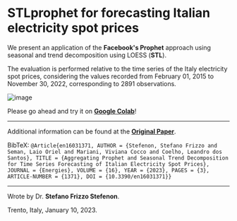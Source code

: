 # STLprophet for forecasting Italian electricity spot prices

We present an application of the **Facebook's Prophet** approach using seasonal and trend decomposition using LOESS (**STL**).

The evaluation is performed relative to the time series of the Italy electricity spot prices, considering the values recorded from February 01, 2015 to November 30, 2022, corresponding to 2891 observations.

![image](https://user-images.githubusercontent.com/88292916/224112190-f96c74d4-ba3e-4ffc-b475-269989c72a43.png)

Please go ahead and try it on **[Google Colab](https://colab.research.google.com/github/SFStefenon/STLprophet/blob/main/STLprophet.ipynb)**!

---

Additional information can be found at the **[Original Paper](https://doi.org/10.3390/en16031371)**.

BibTeX:
`@Article{en16031371, AUTHOR = {Stefenon, Stefano Frizzo and Seman, Laio Oriel and Mariani, Viviana Cocco and Coelho, Leandro dos Santos}, TITLE = {Aggregating Prophet and Seasonal Trend Decomposition for Time Series Forecasting of Italian Electricity Spot Prices}, JOURNAL = {Energies}, VOLUME = {16}, YEAR = {2023}, PAGES = {3}, ARTICLE-NUMBER = {1371}, DOI = {10.3390/en16031371}}`

---

Wrote by Dr. **Stefano Frizzo Stefenon**.

Trento, Italy, January 10, 2023.
